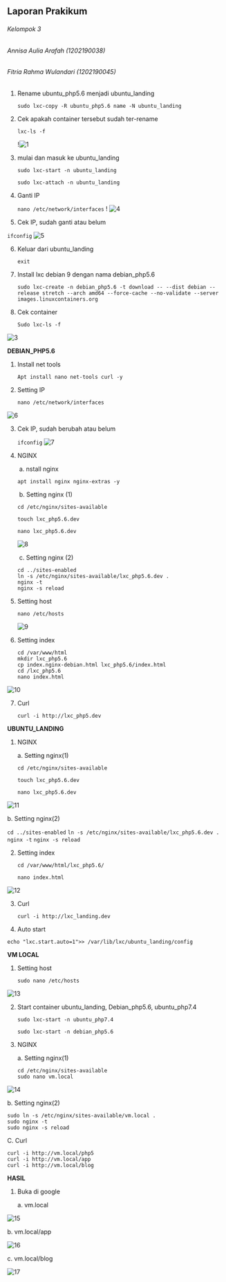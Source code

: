 ## Laporan Prakikum

###### Kelompok 3 

###### Annisa Aulia Arafah		 (1202190038)

###### Fitria Rahma Wulandari  (1202190045)



1. Rename ubuntu_php5.6 menjadi ubuntu_landing

   ```
   sudo lxc-copy -R ubuntu_php5.6 name -N ubuntu_landing
   ```

2. Cek apakah container tersebut sudah ter-rename

   `lxc-ls -f`

   !![1](https://user-images.githubusercontent.com/92453574/138603435-4e467f41-3a8c-454d-9ca9-60b6c296e7b4.PNG)

3. mulai dan masuk ke ubuntu_landing

   ```
   sudo lxc-start -n ubuntu_landing
   
   sudo lxc-attach -n ubuntu_landing
   ```

4. Ganti IP

   `nano /etc/network/interfaces` !
   ![4](https://user-images.githubusercontent.com/92453574/138603479-83b9907c-9a57-4d66-99a6-c17745c5daac.PNG)

   

   

5. Cek IP, sudah ganti atau belum

`ifconfig`
![5](https://user-images.githubusercontent.com/92453574/138603480-00fa71a4-9f3b-4535-891b-12cc5cf2cfce.PNG)


6. Keluar dari ubuntu_landing

   `exit`

7. Install lxc debian 9 dengan nama debian_php5.6

   `sudo lxc-create -n debian_php5.6 -t download -- --dist debian --release stretch --arch amd64 --force-cache --no-validate --server images.linuxcontainers.org`

   

8. Cek container

   `Sudo lxc-ls -f` 

![3](https://user-images.githubusercontent.com/92453574/138603474-566e03c2-c9f8-4ffa-8746-c6cec2830738.PNG)

**DEBIAN_PHP5.6**

1. Install net tools

   `Apt install nano net-tools curl -y`

2. Setting IP

   `nano /etc/network/interfaces`

![6](https://user-images.githubusercontent.com/92453574/138603482-2c55f0f2-1b09-4d19-82a1-8cdc66a0ef97.PNG)

3. Cek IP, sudah berubah atau belum

   `ifconfig`
![7](https://user-images.githubusercontent.com/92453574/138603483-1e1a7bfc-6be3-465e-8f07-07472b1bed7c.PNG)
  

4. NGINX

   ​	a.    nstall nginx

   `apt install nginx nginx-extras -y`

   ​	b.    Setting nginx (1)

   `cd /etc/nginx/sites-available`

   `touch lxc_php5.6.dev`

   `nano lxc_php5.6.dev`

   ![8](https://user-images.githubusercontent.com/92453574/138603486-49fade2c-e7d4-432c-8bce-b02dabee58ec.PNG)

   

   ​	c.    Setting nginx (2)

   ```
   cd ../sites-enabled
   ln -s /etc/nginx/sites-available/lxc_php5.6.dev .
   nginx -t
   nginx -s reload
   ```

5. Setting host

   ```
   nano /etc/hosts
   ```

   ![9](https://user-images.githubusercontent.com/92453574/138603489-19512389-9c76-4558-bf83-60eb868e6181.PNG)

6. Setting index

   ```
   cd /var/www/html
   mkdir lxc_php5.6
   cp index.nginx-debian.html lxc_php5.6/index.html
   cd /lxc_php5.6
   nano index.html
   ```
![10](https://user-images.githubusercontent.com/92453574/138603490-b2d51be0-2062-42b3-bcda-87fa6f52afb1.PNG)
  

   

7. Curl

   ```
   curl -i http://lxc_php5.dev 
   ```

   

**UBUNTU_LANDING**

1. NGINX

   a. Setting nginx(1)

   `cd /etc/nginx/sites-available`

   `touch lxc_php5.6.dev`

   `nano lxc_php5.6.dev`

![11](https://user-images.githubusercontent.com/92453574/138603491-b4385ec0-4dd6-4a0e-a4e1-cd9396426928.PNG)

   b. Setting nginx(2)

   `cd ../sites-enabled`
   `ln -s /etc/nginx/sites-available/lxc_php5.6.dev .`
   `nginx -t`
   `nginx -s reload`

2. Setting index

   `cd /var/www/html/lxc_php5.6/`

   `nano index.html`

 ![12](https://user-images.githubusercontent.com/92453574/138603495-4b93cbbf-2623-44e8-bc88-1c564c05f547.PNG)

3. Curl

   ```
   curl -i http://lxc_landing.dev 
   ```

4. Auto start

`echo "lxc.start.auto=1">> /var/lib/lxc/ubuntu_landing/config`



**VM LOCAL**

1. Setting host

   ```
   sudo nano /etc/hosts
   ```

 ![13](https://user-images.githubusercontent.com/92453574/138603497-8f2c8ad6-768b-4ae0-86fe-5f4f2283b6c2.PNG)

2. Start container ubuntu_landing, Debian_php5.6, ubuntu_php7.4

   `sudo lxc-start -n ubuntu_php7.4`

   `sudo lxc-start -n debian_php5.6`

   

3. NGINX

   a. Setting nginx(1)

   ```
   cd /etc/nginx/sites-available
   sudo nano vm.local
   ```

  ![14](https://user-images.githubusercontent.com/92453574/138603499-67fda872-56f6-4c67-8ef7-462aec75fbfe.PNG)

   b. Setting nginx(2)

   ```
   sudo ln -s /etc/nginx/sites-available/vm.local .
   sudo nginx -t
   sudo nginx -s reload
   ```

   C. Curl

```
curl -i http://vm.local/php5
curl -i http://vm.local/app
curl -i http://vm.local/blog
```

**HASIL**

1. Buka di google

   a. vm.local

 ![15](https://user-images.githubusercontent.com/92453574/138603501-01e59392-b29d-491c-b736-e6ec8a448e71.PNG)

   b. vm.local/app

  ![16](https://user-images.githubusercontent.com/92453574/138603502-e347bcb5-b63c-4e35-ba37-b44d5c467129.PNG)

   c. vm.local/blog

![17](https://user-images.githubusercontent.com/92453574/138603504-38f8ead1-9d93-4a93-96dc-1b88470eef95.PNG)



​	
